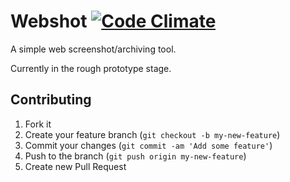 # Webshot [![Code Climate](https://codeclimate.com/github/adamkrone/webshot.png)](https://codeclimate.com/github/adamkrone/webshot)

A simple web screenshot/archiving tool.

Currently in the rough prototype stage.

## Contributing

1. Fork it
2. Create your feature branch (`git checkout -b my-new-feature`)
3. Commit your changes (`git commit -am 'Add some feature'`)
4. Push to the branch (`git push origin my-new-feature`)
5. Create new Pull Request
